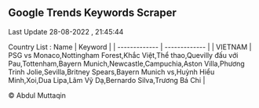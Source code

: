

## Google Trends Keywords Scraper 
 
Last Update 28-08-2022 , 21:45:44

Country List :
 Name  | Keyword |
| ------------- | ------------- |
| VIETNAM | PSG vs Monaco,Nottingham Forest,Khắc Việt,Thể thao,Quevilly đấu với Pau,Tottenham,Bayern Munich,Newcastle,Campuchia,Aston Villa,Phương Trinh Jolie,Sevilla,Britney Spears,Bayern Munich vs,Huỳnh Hiểu Minh,Xoi,Dua Lipa,Lâm Vỹ Dạ,Bernardo Silva,Trương Bá Chi |



© Abdul Muttaqin 
